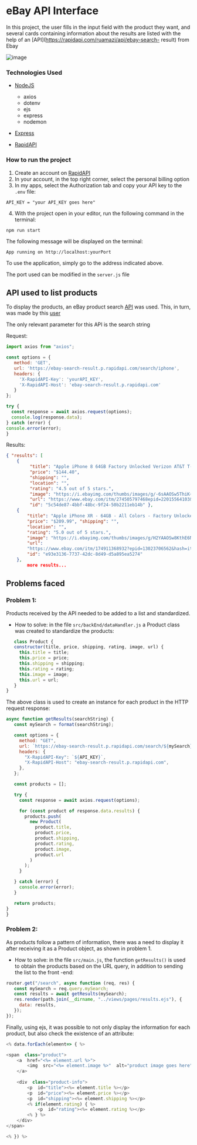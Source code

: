# eBay API Interface

In this project, the user fills in the input field with the product they want, and several cards containing information about the results are listed with the help of an [API](https://rapidapi.com/ruamazi/api/ebay-search- result) from Ebay

![image](https://github.com/S41K10/MyeBay/assets/89564462/0fbdabe7-dbbb-49c1-b819-b672beb1ea71)


### Technologies Used

* [NodeJS](https://nodejs.org/en)
	- axios
	- dotenv
	- ejs
	- express
	- nodemon

* [Express](https://expressjs.com/pt-br/)
* [RapidAPI](https://rapidapi.com/hub)

### How to run the project

1. Create an account on [RapidAPI](rapidapi.com/)
2. In your account, in the top right corner, select the personal billing option
3. In my apps, select the Authorization tab and copy your API key to the ```.env``` file:
```dosini
API_KEY = "your API_KEY goes here"
```
4. With the project open in your editor, run the following command in the terminal:
  ```
npm run start
```
   The following message will be displayed on the terminal:
   ```
App running on http://localhost:yourPort
```
To use the application, simply go to the address indicated above.

The port used can be modified in the ```server.js``` file


## API used to list products

To display the products, an eBay product search [API](https://rapidapi.com/ruamazi/api/ebay-search-result) was used. This, in turn, was made by this [user](https://rapidapi.com/user/ruamazi)

The only relevant parameter for this API is the search string

Request:
```javascript
import axios from "axios";

const options = {
   method: 'GET',
   url: 'https://ebay-search-result.p.rapidapi.com/search/iphone',
   headers: {
     'X-RapidAPI-Key': 'yourAPI_KEY',
     'X-RapidAPI-Host': 'ebay-search-result.p.rapidapi.com'
   }
};

try {
  const response = await axios.request(options);
  console.log(response.data);
} catch (error) {
console.error(error);
}
```
Results:
```json
{ "results": [ 
	{ 
		 "title": "Apple iPhone 8 64GB Factory Unlocked Verizon AT&T T-Mobile Sprint Good", 
		 "price": "$144.40",
		 "shipping": "", 
		 "location": "", 
		 "rating": "4.5 out of 5 stars.",
		 "image": "https://i.ebayimg.com/thumbs/images/g/-6sAAOSw5ThiK~Z2/s-l300.jpg",
	     "url": "https://www.ebay.com/itm/274505797468epid=22015564103&hash=item3fe9d20f5c:g:-6sAAOSw5ThiK~Z2&amdata=enc%3AAQAIAAAAsHEQyGVfIalTIraqoBOA%2FA%2B%2FyjqaenKqM3FV4f1KyyDhpOVKGyK5oJYrayTnLszoNiaJA7hgKR0mDznXSIOSB16gmqaCc%2BHOfUP9My5vEnpMV%2BHNZzuQXwyftsH5FofowIydq5ZTz4ZoS43FKOfZUC5MbmyKnNhQdXDOrGsnV3VjIJYVQcqyd20b1fVmR580AWiCjeBuCLZba1WuAFWO%2FLVcZjN1DyPLkkG2C1NY2JGy%7Ctkp%3ABlBMUILlweT-Yg", 
	     "id": "5c54de87-4bbf-48bc-9f24-50b2211eb14b" }, 
	{ 
		"title": "Apple iPhone XR - 64GB - All Colors - Factory Unlocked - Good Condition", 						
		"price": "$209.99", "shipping": "", 
		"location": "", 
		"rating": "5.0 out of 5 stars.", 
		"image": "https://i.ebayimg.com/thumbs/images/g/H2YAAOSw8KthE6N8/s-l300.jpg", 
		"url": 
		"https://www.ebay.com/itm/174911368932?epid=13023706562&hash=item28b987aee4:g:H2YAAOSw8KthE6N8&amdata=enc%3AAQAIAAAAwC%2BPxGL4vtuLVwgf11E1ujPsBxbTv0aK4jZDQl6sbroVBPTKos6yXeLh16uB%2BTHXwmdUuGgID42n11%2BIxqDCQ280t5ZkBI%2FlpaA0cyspHTVDdSQJxbtei8uYXbX3quZpbmKVT0QvRPcCNzf%2Fq1la6nnB5IJ%2BbjegItPk%2BMdQy%2BV0LJsh%2F5kNyqYxIEoWsG0cP8V95Zdnb8BNau30rBAdQBX6uHSmFzjcBHTyDHKyeITIpBxpMHl6d7X5zedRfMe1wg%3D%3D%7Ctkp%3ABlBMUILlweT-Yg", 
		"id": "e93e3136-7737-42dc-8d49-d5a895ea5274" 
	}, 
		more results...
```

## Problems faced

### Problem 1:
Products received by the API needed to be added to a list and standardized.
* How to solve: in the file ```src/backEnd/dataHandler.js``` a Product class was created to standardize the products:
```javascript
   class Product {
   constructor(title, price, shipping, rating, image, url) {
     this.title = title;
     this.price = price;
     this.shipping = shipping;
     this.rating = rating;
     this.image = image;
     this.url = url;
   }
}
```
The above class is used to create an instance for each product in the HTTP request response:
```javascript
async function getResults(searchString) {
   const mySearch = format(searchString);

   const options = {
     method: "GET",
     url: `https://ebay-search-result.p.rapidapi.com/search/${mySearch}`,
     headers: {
       "X-RapidAPI-Key": `${API_KEY}`,
       "X-RapidAPI-Host": "ebay-search-result.p.rapidapi.com",
     },
   };

   const products = [];

   try {
     const response = await axios.request(options);

     for (const product of response.data.results) {
       products.push(
         new Product(
           product.title,
           product.price,
           product.shipping,
           product.rating,
           product.image,
           product.url
         )
       );
     }

   } catch (error) {
     console.error(error);
   }

   return products;
}
}
```

### Problem 2:
As products follow a pattern of information, there was a need to display it after receiving it as a Product object, as shown in problem 1.
* How to solve: in the file ```src/main.js```, the function ```getResults()``` is used to obtain the products based on the URL query, in addition to sending the list to the front -end:
```javascript
router.get("/search", async function (req, res) {
   const mySearch = req.query.mySearch;
   const results = await getResults(mySearch);
   res.render(path.join(__dirname, "../views/pages/results.ejs"), {
     data: results,
   });
});
```
Finally, using ejs, it was possible to not only display the information for each product, but also check the existence of an attribute:
```javascript
<% data.forEach(element=> { %>

<span  class="product">
	<a  href="<%= element.url %>">
		<img  src="<%= element.image %>"  alt="product image goes here" />
	</a>
	
	<div  class="product-info">
		<p  id="title"><%= element.title %></p>
		<p  id="price"><%= element.price %></p>
		<p  id="shipping"><%= element.shipping %></p>
		<% if(element.rating) { %>
			<p  id="rating"><%= element.rating %></p>
		<% } %>
	</div>
</span>

<% }) %>
```
